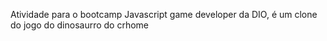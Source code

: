 Atividade para o bootcamp Javascript game developer da DIO, é um clone do jogo do dinosaurro do crhome
